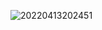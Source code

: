 ![20220413202451](https://user-images.githubusercontent.com/75996200/163248791-0ca55fc3-5909-4829-bcf0-348753fe153d.png)

